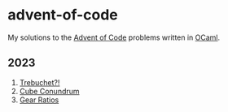 # advent-of-code

My solutions to the [Advent of Code](https://adventofcode.com/) problems written in [OCaml](https://ocaml.org/).

## 2023

1. [Trebuchet?!](2023/01.trebuchet)
2. [Cube Conundrum](2023/02.cube-conundrum)
3. [Gear Ratios](2023/03.gear-ratios)
